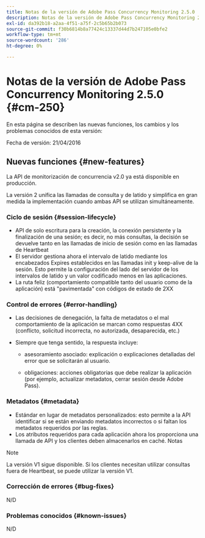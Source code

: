 ```yaml
---
title: Notas de la versión de Adobe Pass Concurrency Monitoring 2.5.0
description: Notas de la versión de Adobe Pass Concurrency Monitoring 2.5.0
exl-id: da392b18-a2aa-4f51-a75f-2c5b65b2b073
source-git-commit: f30b6814b8a77424c13337d44d7b247105e0bfe2
workflow-type: tm+mt
source-wordcount: '286'
ht-degree: 0%

---
```


# Notas de la versión de Adobe Pass Concurrency Monitoring 2.5.0 {#cm-250}

En esta página se describen las nuevas funciones, los cambios y los problemas conocidos de esta versión:

Fecha de versión: 21/04/2016

## Nuevas funciones {#new-features}

La API de monitorización de concurrencia v2.0 ya está disponible en producción.

La versión 2 unifica las llamadas de consulta y de latido y simplifica en gran medida la implementación cuando ambas API se utilizan simultáneamente.



### Ciclo de sesión {#session-lifecycle}

* API de solo escritura para la creación, la conexión persistente y la finalización de una sesión; es decir, no más consultas, la decisión se devuelve tanto en las llamadas de inicio de sesión como en las llamadas de Heartbeat
* El servidor gestiona ahora el intervalo de latido mediante los encabezados Expires establecidos en las llamadas init y keep-alive de la sesión. Esto permite la configuración del lado del servidor de los intervalos de latido y un valor codificado menos en las aplicaciones.
* La ruta feliz (comportamiento compatible tanto del usuario como de la aplicación) está &quot;pavimentada&quot; con códigos de estado de 2XX

### Control de errores {#error-handling}

* Las decisiones de denegación, la falta de metadatos o el mal comportamiento de la aplicación se marcan como respuestas 4XX (conflicto, solicitud incorrecta, no autorizada, desaparecida, etc.)

* Siempre que tenga sentido, la respuesta incluye:

   * asesoramiento asociado: explicación o explicaciones detalladas del error que se solicitarán al usuario.

   * obligaciones: acciones obligatorias que debe realizar la aplicación (por ejemplo, actualizar metadatos, cerrar sesión desde Adobe Pass).

### Metadatos {#metadata}

* Estándar en lugar de metadatos personalizados: esto permite a la API identificar si se están enviando metadatos incorrectos o si faltan los metadatos requeridos por las reglas.
* Los atributos requeridos para cada aplicación ahora los proporciona una llamada de API y los clientes deben almacenarlos en caché.
Notas

>[!NOTE]
>
>La versión V1 sigue disponible. Si los clientes necesitan utilizar consultas fuera de Heartbeat, se puede utilizar la versión V1.




### Corrección de errores {#bug-fixes}

N/D

### Problemas conocidos {#known-issues}

N/D
